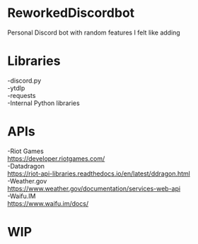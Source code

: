 # ReworkedDiscordbot
Personal Discord bot with random features I felt like adding
# Libraries
-discord.py <br>
-ytdlp <br>
-requests <br>
-Internal Python libraries <br>
# APIs
-Riot Games <br>
https://developer.riotgames.com/ <br>
-Datadragon <br>
https://riot-api-libraries.readthedocs.io/en/latest/ddragon.html <br>
-Weather.gov <br>
https://www.weather.gov/documentation/services-web-api <br>
-Waifu.IM <br>
https://www.waifu.im/docs/ <br>
# WIP
